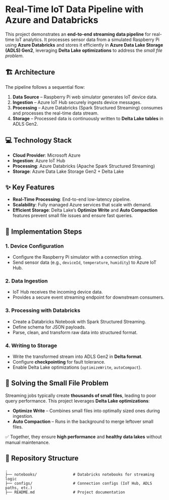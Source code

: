 

# Real-Time IoT Data Pipeline with Azure and Databricks

This project demonstrates an **end-to-end streaming data pipeline** for real-time IoT analytics. It processes sensor data from a simulated Raspberry Pi using **Azure Databricks** and stores it efficiently in **Azure Data Lake Storage (ADLS) Gen2**, leveraging **Delta Lake optimizations** to address the *small file problem*.


## 🏗️ Architecture

The pipeline follows a sequential flow:

1. **Data Source** – Raspberry Pi web simulator generates IoT device data.
2. **Ingestion** – Azure IoT Hub securely ingests device messages.
3. **Processing** – Azure Databricks (Spark Structured Streaming) consumes and processes the real-time data stream.
4. **Storage** – Processed data is continuously written to **Delta Lake tables** in ADLS Gen2.



## 💻 Technology Stack

* **Cloud Provider**: Microsoft Azure
* **Ingestion**: Azure IoT Hub
* **Processing**: Azure Databricks (Apache Spark Structured Streaming)
* **Storage**: Azure Data Lake Storage Gen2 + Delta Lake



## ✨ Key Features

* **Real-Time Processing**: End-to-end low-latency pipeline.
* **Scalability**: Fully managed Azure services that scale with demand.
* **Efficient Storage**: Delta Lake’s **Optimize Write** and **Auto Compaction** features prevent small file issues and ensure fast queries.



## 🚀 Implementation Steps

### 1. Device Configuration

* Configure the Raspberry Pi simulator with a connection string.
* Send sensor data (e.g., `deviceId`, `temperature`, `humidity`) to Azure IoT Hub.

### 2. Data Ingestion

* IoT Hub receives the incoming device data.
* Provides a secure event streaming endpoint for downstream consumers.

### 3. Processing with Databricks

* Create a Databricks Notebook with Spark Structured Streaming.
* Define schema for JSON payloads.
* Parse, clean, and transform raw data into structured format.

### 4. Writing to Storage

* Write the transformed stream into ADLS Gen2 in **Delta format**.
* Configure **checkpointing** for fault tolerance.
* Enable Delta Lake optimizations (`optimizeWrite`, `autoCompact`).



## 🔧 Solving the Small File Problem

Streaming jobs typically create **thousands of small files**, leading to poor query performance. This project leverages **Delta Lake optimizations**:

* **Optimize Write** – Combines small files into optimally sized ones during ingestion.
* **Auto Compaction** – Runs in the background to merge leftover small files.

✅ Together, they ensure **high performance** and **healthy data lakes** without manual maintenance.



## 📂 Repository Structure

```
.
├── notebooks/                # Databricks notebooks for streaming logic
├── configs/                  # Connection configs (IoT Hub, ADLS paths, etc.)
├── README.md                 # Project documentation
```




